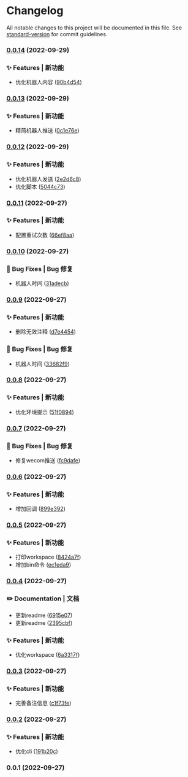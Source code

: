 # Changelog

All notable changes to this project will be documented in this file. See [standard-version](https://github.com/conventional-changelog/standard-version) for commit guidelines.

### [0.0.14](https://github.com/novlan1/light-mp-cli/compare/v0.0.13...v0.0.14) (2022-09-29)


### ✨ Features | 新功能

* 优化机器人内容 ([90b4d54](https://github.com/novlan1/light-mp-cli/commit/90b4d54676bdeec35b0159e6a6effcabf307903d))

### [0.0.13](https://github.com/novlan1/light-mp-cli/compare/v0.0.12...v0.0.13) (2022-09-29)


### ✨ Features | 新功能

* 精简机器人推送 ([0c1e76e](https://github.com/novlan1/light-mp-cli/commit/0c1e76e95251c69dfcc731fc933eeba1163718ad))

### [0.0.12](https://github.com/novlan1/light-mp-cli/compare/v0.0.11...v0.0.12) (2022-09-29)


### ✨ Features | 新功能

* 优化机器人发送 ([2e2d6c8](https://github.com/novlan1/light-mp-cli/commit/2e2d6c824bec0385ee90b7841f14070fa8c359c1))
* 优化脚本 ([5044c73](https://github.com/novlan1/light-mp-cli/commit/5044c73c3ccd7c58092827f3054f32cd8d34894a))

### [0.0.11](https://github.com/novlan1/light-mp-cli/compare/v0.0.10...v0.0.11) (2022-09-27)


### ✨ Features | 新功能

* 配置重试次数 ([66ef8aa](https://github.com/novlan1/light-mp-cli/commit/66ef8aa55b81914ab9d1b07d7e85d82527aea331))

### [0.0.10](https://github.com/novlan1/light-mp-cli/compare/v0.0.9...v0.0.10) (2022-09-27)


### 🐛 Bug Fixes | Bug 修复

* 机器人时间 ([31adecb](https://github.com/novlan1/light-mp-cli/commit/31adecb699acfc147014abf9e4775000fcd3528c))

### [0.0.9](https://github.com/novlan1/light-mp-cli/compare/v0.0.8...v0.0.9) (2022-09-27)


### ✨ Features | 新功能

* 删除无效注释 ([d7e4454](https://github.com/novlan1/light-mp-cli/commit/d7e4454147b36f63b423dfb27ee946bb079b5160))


### 🐛 Bug Fixes | Bug 修复

* 机器人时间 ([33682f9](https://github.com/novlan1/light-mp-cli/commit/33682f9098b135eaf0a4e40e877c95585f1e0515))

### [0.0.8](https://github.com/novlan1/light-mp-cli/compare/v0.0.7...v0.0.8) (2022-09-27)


### ✨ Features | 新功能

* 优化环境提示 ([51f0894](https://github.com/novlan1/light-mp-cli/commit/51f089499a3d0b0103af6bd36b442d7d08d2b5fc))

### [0.0.7](https://github.com/novlan1/light-mp-cli/compare/v0.0.6...v0.0.7) (2022-09-27)


### 🐛 Bug Fixes | Bug 修复

* 修复wecom推送 ([fc9dafe](https://github.com/novlan1/light-mp-cli/commit/fc9dafedad4fe46fb9ea702651be9bc2db83ac72))

### [0.0.6](https://github.com/novlan1/light-mp-cli/compare/v0.0.5...v0.0.6) (2022-09-27)


### ✨ Features | 新功能

* 增加回调 ([899e392](https://github.com/novlan1/light-mp-cli/commit/899e3929fed20da09f6daea2d86e84fee0c767ea))

### [0.0.5](https://github.com/novlan1/light-mp-cli/compare/v0.0.4...v0.0.5) (2022-09-27)


### ✨ Features | 新功能

* 打印workspace ([8424a7f](https://github.com/novlan1/light-mp-cli/commit/8424a7f8145dadd1e393cbfc40593925fab47fcd))
* 增加bin命令 ([ec1eda9](https://github.com/novlan1/light-mp-cli/commit/ec1eda9ef4c74a01f39c84a22b3ddc83df273840))

### [0.0.4](https://github.com/novlan1/light-mp-cli/compare/v0.0.3...v0.0.4) (2022-09-27)


### ✏️ Documentation | 文档

* 更新readme ([6915e07](https://github.com/novlan1/light-mp-cli/commit/6915e07e2548ab1749662ca09a972463ea64b64b))
* 更新readme ([2395cbf](https://github.com/novlan1/light-mp-cli/commit/2395cbfba57f6f7125b57d182bb085e5e6344f02))


### ✨ Features | 新功能

* 优化workspace ([6a3317f](https://github.com/novlan1/light-mp-cli/commit/6a3317f1fa423deb299a54f0b6f3115d90ea2094))

### [0.0.3](https://github.com/novlan1/light-mp-cli/compare/v0.0.2...v0.0.3) (2022-09-27)


### ✨ Features | 新功能

* 完善备注信息 ([c1f73fe](https://github.com/novlan1/light-mp-cli/commit/c1f73fe2e005c0f6ce642406b8e46250d3b3e17d))

### [0.0.2](https://github.com/novlan1/light-mp-cli/compare/v0.0.1...v0.0.2) (2022-09-27)


### ✨ Features | 新功能

* 优化cli ([191b20c](https://github.com/novlan1/light-mp-cli/commit/191b20c9f5f50848f23763a9cab6359b5efd4952))

### 0.0.1 (2022-09-27)
